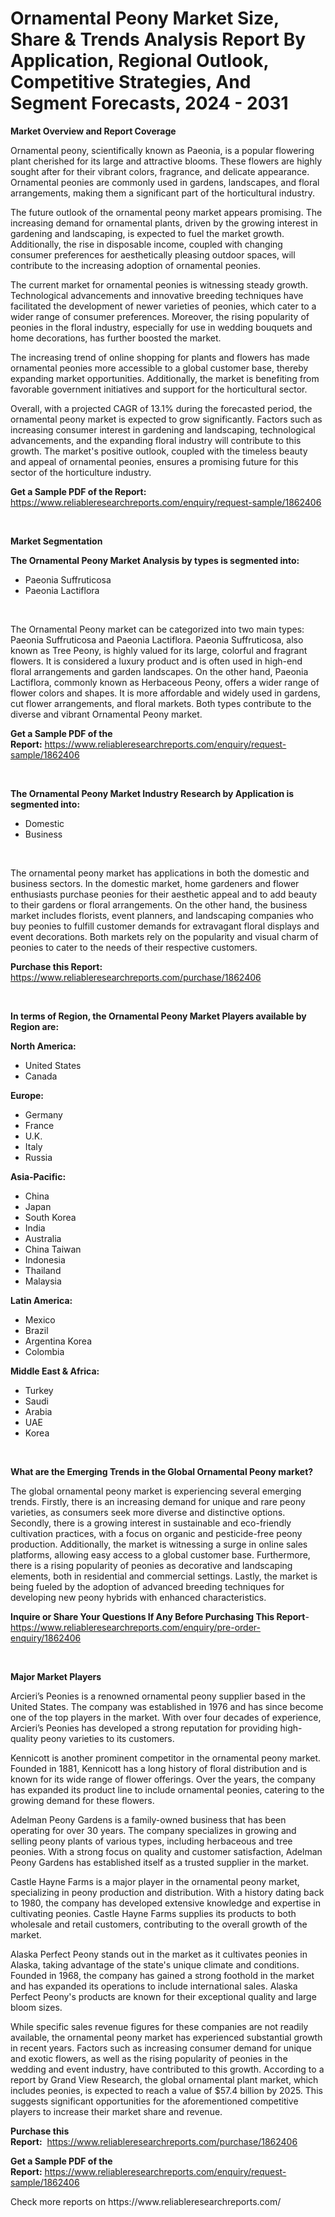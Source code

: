 <p><h1>Ornamental Peony Market Size, Share & Trends Analysis Report By Application, Regional Outlook, Competitive Strategies, And Segment Forecasts, 2024 - 2031</h1></p><p><strong>Market Overview and Report Coverage</strong></p>
<p><p>Ornamental peony, scientifically known as Paeonia, is a popular flowering plant cherished for its large and attractive blooms. These flowers are highly sought after for their vibrant colors, fragrance, and delicate appearance. Ornamental peonies are commonly used in gardens, landscapes, and floral arrangements, making them a significant part of the horticultural industry.</p><p>The future outlook of the ornamental peony market appears promising. The increasing demand for ornamental plants, driven by the growing interest in gardening and landscaping, is expected to fuel the market growth. Additionally, the rise in disposable income, coupled with changing consumer preferences for aesthetically pleasing outdoor spaces, will contribute to the increasing adoption of ornamental peonies.</p><p>The current market for ornamental peonies is witnessing steady growth. Technological advancements and innovative breeding techniques have facilitated the development of newer varieties of peonies, which cater to a wider range of consumer preferences. Moreover, the rising popularity of peonies in the floral industry, especially for use in wedding bouquets and home decorations, has further boosted the market.</p><p>The increasing trend of online shopping for plants and flowers has made ornamental peonies more accessible to a global customer base, thereby expanding market opportunities. Additionally, the market is benefiting from favorable government initiatives and support for the horticultural sector.</p><p>Overall, with a projected CAGR of 13.1% during the forecasted period, the ornamental peony market is expected to grow significantly. Factors such as increasing consumer interest in gardening and landscaping, technological advancements, and the expanding floral industry will contribute to this growth. The market's positive outlook, coupled with the timeless beauty and appeal of ornamental peonies, ensures a promising future for this sector of the horticulture industry.</p></p>
<p><strong>Get a Sample PDF of the Report:</strong> <a href="https://www.reliableresearchreports.com/enquiry/request-sample/1862406">https://www.reliableresearchreports.com/enquiry/request-sample/1862406</a></p>
<p>&nbsp;</p>
<p><strong>Market Segmentation</strong></p>
<p><strong>The Ornamental Peony Market Analysis by types is segmented into:</strong></p>
<p><ul><li>Paeonia Suffruticosa</li><li>Paeonia Lactiflora</li></ul></p>
<p>&nbsp;</p>
<p><p>The Ornamental Peony market can be categorized into two main types: Paeonia Suffruticosa and Paeonia Lactiflora. Paeonia Suffruticosa, also known as Tree Peony, is highly valued for its large, colorful and fragrant flowers. It is considered a luxury product and is often used in high-end floral arrangements and garden landscapes. On the other hand, Paeonia Lactiflora, commonly known as Herbaceous Peony, offers a wider range of flower colors and shapes. It is more affordable and widely used in gardens, cut flower arrangements, and floral markets. Both types contribute to the diverse and vibrant Ornamental Peony market.</p></p>
<p><strong>Get a Sample PDF of the Report:</strong>&nbsp;<a href="https://www.reliableresearchreports.com/enquiry/request-sample/1862406">https://www.reliableresearchreports.com/enquiry/request-sample/1862406</a></p>
<p>&nbsp;</p>
<p><strong>The Ornamental Peony Market Industry Research by Application is segmented into:</strong></p>
<p><ul><li>Domestic</li><li>Business</li></ul></p>
<p>&nbsp;</p>
<p><p>The ornamental peony market has applications in both the domestic and business sectors. In the domestic market, home gardeners and flower enthusiasts purchase peonies for their aesthetic appeal and to add beauty to their gardens or floral arrangements. On the other hand, the business market includes florists, event planners, and landscaping companies who buy peonies to fulfill customer demands for extravagant floral displays and event decorations. Both markets rely on the popularity and visual charm of peonies to cater to the needs of their respective customers.</p></p>
<p><strong>Purchase this Report:</strong>&nbsp; <a href="https://www.reliableresearchreports.com/purchase/1862406">https://www.reliableresearchreports.com/purchase/1862406</a></p>
<p>&nbsp;</p>
<p><strong>In terms of Region, the Ornamental Peony Market Players available by Region are:</strong></p>
<p>
    <p> <strong> North America: </strong>
        <ul>
            <li>United States</li>
            <li>Canada</li>
        </ul>
        </p> 
    <p> <strong> Europe: </strong>
        <ul>
            <li>Germany</li>
            <li>France</li>
            <li>U.K.</li>
            <li>Italy</li>
            <li>Russia</li>
        </ul>
        </p> 
    <p> <strong> Asia-Pacific: </strong>
        <ul>
            <li>China</li>
            <li>Japan</li>
            <li>South Korea</li>
            <li>India</li>
            <li>Australia</li>
            <li>China Taiwan</li>
            <li>Indonesia</li>
            <li>Thailand</li>
            <li>Malaysia</li>
        </ul>
        </p> 
    <p> <strong> Latin America: </strong>
        <ul>
            <li>Mexico</li>
            <li>Brazil</li>
            <li>Argentina Korea</li>
            <li>Colombia</li>
        </ul>
        </p> 
    <p> <strong> Middle East & Africa: </strong>
        <ul>
            <li>Turkey</li>
            <li>Saudi</li>
            <li>Arabia</li>
            <li>UAE</li>
            <li>Korea</li>
        </ul>
    </p>
    </p>
<p>&nbsp;</p>
<p><strong>What are the Emerging Trends in the Global Ornamental Peony market?</strong></p>
<p><p>The global ornamental peony market is experiencing several emerging trends. Firstly, there is an increasing demand for unique and rare peony varieties, as consumers seek more diverse and distinctive options. Secondly, there is a growing interest in sustainable and eco-friendly cultivation practices, with a focus on organic and pesticide-free peony production. Additionally, the market is witnessing a surge in online sales platforms, allowing easy access to a global customer base. Furthermore, there is a rising popularity of peonies as decorative and landscaping elements, both in residential and commercial settings. Lastly, the market is being fueled by the adoption of advanced breeding techniques for developing new peony hybrids with enhanced characteristics.</p></p>
<p><strong>Inquire or Share Your Questions If Any Before Purchasing This Report</strong>- <a href="https://www.reliableresearchreports.com/enquiry/pre-order-enquiry/1862406">https://www.reliableresearchreports.com/enquiry/pre-order-enquiry/1862406</a></p>
<p>&nbsp;</p>
<p><strong>Major Market Players</strong></p>
<p><p>Arcieri’s Peonies is a renowned ornamental peony supplier based in the United States. The company was established in 1976 and has since become one of the top players in the market. With over four decades of experience, Arcieri’s Peonies has developed a strong reputation for providing high-quality peony varieties to its customers.</p><p>Kennicott is another prominent competitor in the ornamental peony market. Founded in 1881, Kennicott has a long history of floral distribution and is known for its wide range of flower offerings. Over the years, the company has expanded its product line to include ornamental peonies, catering to the growing demand for these flowers.</p><p>Adelman Peony Gardens is a family-owned business that has been operating for over 30 years. The company specializes in growing and selling peony plants of various types, including herbaceous and tree peonies. With a strong focus on quality and customer satisfaction, Adelman Peony Gardens has established itself as a trusted supplier in the market.</p><p>Castle Hayne Farms is a major player in the ornamental peony market, specializing in peony production and distribution. With a history dating back to 1980, the company has developed extensive knowledge and expertise in cultivating peonies. Castle Hayne Farms supplies its products to both wholesale and retail customers, contributing to the overall growth of the market.</p><p>Alaska Perfect Peony stands out in the market as it cultivates peonies in Alaska, taking advantage of the state's unique climate and conditions. Founded in 1968, the company has gained a strong foothold in the market and has expanded its operations to include international sales. Alaska Perfect Peony's products are known for their exceptional quality and large bloom sizes.</p><p>While specific sales revenue figures for these companies are not readily available, the ornamental peony market has experienced substantial growth in recent years. Factors such as increasing consumer demand for unique and exotic flowers, as well as the rising popularity of peonies in the wedding and event industry, have contributed to this growth. According to a report by Grand View Research, the global ornamental plant market, which includes peonies, is expected to reach a value of $57.4 billion by 2025. This suggests significant opportunities for the aforementioned competitive players to increase their market share and revenue.</p></p>
<p><strong>Purchase this Report:</strong>&nbsp;&nbsp;<a href="https://www.reliableresearchreports.com/purchase/1862406">https://www.reliableresearchreports.com/purchase/1862406</a></p>
<p></p>
<p><strong>Get a Sample PDF of the Report:</strong>&nbsp;<a href="https://www.reliableresearchreports.com/enquiry/request-sample/1862406">https://www.reliableresearchreports.com/enquiry/request-sample/1862406</a></p>
<p>Check more reports on https://www.reliableresearchreports.com/</p>